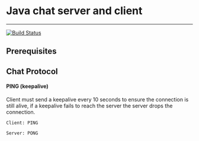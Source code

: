 # Java chat server and client
---
[![Build Status](https://travis-ci.org/ryanshawty/G53SQM.svg?branch=master)](https://travis-ci.org/ryanshawty/G53SQM)

## Prerequisites

## Chat Protocol

#### PING (keepalive)
Client must send a keepalive every 10 seconds to ensure the connection is still alive, if a keepalive fails to reach the server the server drops the connection.


```
Client: PING

Server: PONG
```